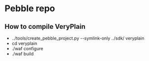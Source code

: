 ﻿Pebble repo
===========

How to compile VeryPlain
-----------
- ../tools/create_pebble_project.py --symlink-only ../sdk/ veryplain
- cd veryplain
- ./waf configure
- ./waf build
